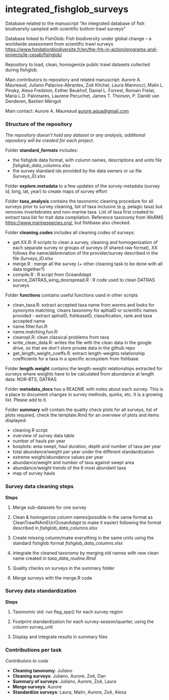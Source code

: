 # integrated_fishglob_surveys
Database related to the manuscript "An integrated database of fish biodiversity sampled with scientific bottom trawl surveys"

Database linked to FishGlob: Fish biodiversity under global change – a worldwide assessment from scientific trawl surveys https://www.fondationbiodiversite.fr/en/the-frb-in-action/programs-and-projects/le-cesab/fishglob/

Repository to load, clean, homogenize public trawl datasets collected during fishglob.

Main contributors to repository and related manuscript: Aurore A. Maureaud, Juliano Palacios-Abrantes, Zoë Kitchel, Laura Mannocci, Malin L. Pinsky, Alexa Fredston, Esther Beukhof, Daniel L. Forrest, Romain Frelat, Maria L.D. Palomares, Laurene Pecuchet, James T. Thorson, P. Daniël van Denderen, Bastien Mérigot

Main contact: Aurore A. Maureaud aurore.aqua@gmail.com

### Structure of the repository

*The repository doesn't hold any dataset or any analysis, additional repository will be created for each project.*

Folder **standard_formats** includes:
- the fishglob data format, with column names, descriptions and units file *fishglob_data_columns.xlsx*
- the survey standard ids provided by the data owners or us file *Surveys_ID.xlsx*

Folder **explore.metadata** to a few updates of the survey metadata (survey id, long, lat, year) to create maps of survey effort

Folder **taxa_analysis** contains the taxonomic cleaning procedure for all surveys prior to survey cleaning, list of taxa inclusive (e.g. pelagic taxa) but removes invertebrates and non-marine taxa. List of taxa first created to extract taxa list for trait data compilation. Reference taxonomy from WoRMS https://www.marinespecies.org/, but fishbase also checked.

Folder **cleaning.codes** includes all cleaning codes of surveys:
- get.XX.R: R scripts to clean a survey, cleaning and homogenization of each separate survey or groups of surveys (if shared raw format), XX follows the name/abbreviation of the provider/survey described in the file *Surveys_ID.xlsx*
- merge.R : merge all the survey (+ other cleaning task to be done with all data together?)
- compile.R : R script from OceanAdapt
- source_DATRAS_wing_doorspread.R : R code used to clean DATRAS surveys

Folder **functions** contains useful functions used in other scripts
- clean_taxa.R: extract accepted taxa name from worms and looks for synonyms matching, cleans taxonomy for aphiaID or scientific names provided - extract aphiaID, fishbaseID, classification, rank and taxa accepted name
- name.filter.fun.R: 
- name.matching.fun.R: 
- cleanspl.R: clean classical problems from taxa
- write_clean_data.R: writes the file with the clean data in the google drive, so that we don't store private data in the github repo
- get_length_weight_coeffs.R: extract length-weights relationship coefficients for a taxa in a specific ecosystem from fishbase

Folder **length.weight** contains the length-weight relationships extracted for surveys where weights have to be calculated from abundance at length data: NOR-BTS, DATRAS

Folder **metadata_docs** has a README with notes about each survey. This is a place to document changes in survey methods, quirks, etc. It is a growing list. Please add to it.

Folder **summary** will contain the quality check plots for all surveys, list of plots required, check the template.Rmd for an overview of plots and items displayed:
- cleaning R script
- overview of survey data table
- number of hauls per year
- boxplots: area swept, haul duration, depth and number of taxa per year
- total abundance/weight per year under the different standardization
- extreme weight/abundance values per year
- abundance/weight and number of taxa against swept area
- abundance/weight trends of the 6 most abundant taxa
- map of survey hauls


### Survey data cleaning steps

**Steps** 

1. Merge sub-datasets for one survey

2. Clean & homogenize column names(possible in the same format as CleanTrawlNAmEUr/OceanAdapt to make it easier) following the format described in *fishglob_data_columns.xlsx*

3. Create missing column/make everything in the same units using the standard fishglob format *fishglob_data_columns.xlsx*

4. Integrate the cleaned taxonomy by merging old names with new clean name created in *taxa_data_routine.Rmd*

5. Quality checks on surveys in the summary folder

6. Merge surveys with the merge.R code


### Survey data standardization

**Steps**

1. Taxonomic std: run flag_spp() for each survey region

2. Footprint standardization for each survey-season/quarter, using the column survey_unit

3. Display and integrate results in summary files
  

### Contributions per task

*Contributors to code*

- **Cleaning tanonomy**: Juliano 
- **Cleaning surveys**: Juliano, Aurore, Zoë, Dan
- **Summary of surveys**: Juliano, Aurore, Zoë, Laura
- **Merge surveys**: Aurore
- **Standardize surveys**: Laura, Malin, Aurore, Zoë, Alexa
